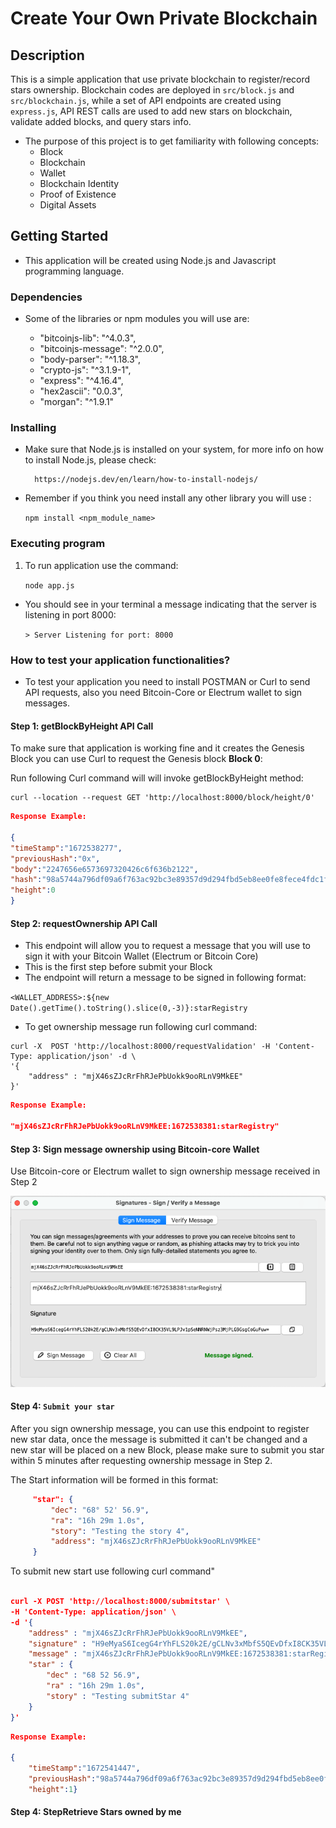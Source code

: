 # Create Your Own Private Blockchain


## Description

This is a simple application that use private blockchain to register/record stars ownership. Blockchain codes are deployed in `src/block.js` and `src/blockchain.js`, while a set of API endpoints are created using `express.js`, API REST calls are used to add new stars on blockchain, validate added blocks, and query stars info. 

* The purpose of this project is to get familiarity with following concepts:
    - Block
    - Blockchain
    - Wallet
    - Blockchain Identity
    - Proof of Existence
    - Digital Assets


## Getting Started

- This application will be created using Node.js and Javascript programming language. 

### Dependencies

* Some of the libraries or npm modules you will use are:

    - "bitcoinjs-lib": "^4.0.3",
    - "bitcoinjs-message": "^2.0.0",
    - "body-parser": "^1.18.3",
    - "crypto-js": "^3.1.9-1",
    - "express": "^4.16.4",
    - "hex2ascii": "0.0.3",
    - "morgan": "^1.9.1"



### Installing

* Make sure that Node.js is installed on your system, for more info on how to install Node.js, please check: 

        https://nodejs.dev/en/learn/how-to-install-nodejs/

* Remember if you think you need install any other library you will use :
    
    `npm install <npm_module_name>`

### Executing program

1. To run application use the command: 
    
    ```node app.js```


* You should see in your terminal a message indicating that the server is listening in port 8000:
    
    ```> Server Listening for port: 8000```

### How to test your application functionalities?

* To test your application you need to install POSTMAN or Curl to send API requests, also you need Bitcoin-Core or Electrum wallet to sign messages.

#### Step 1: **getBlockByHeight API Call**
To make sure that application is working fine and it creates the Genesis Block you can use Curl to request the Genesis block **Block 0**:

Run following Curl command will will invoke getBlockByHeight method:

```curl
curl --location --request GET 'http://localhost:8000/block/height/0'
```

```json
Response Example:

{
"timeStamp":"1672538277",
"previousHash":"0x",
"body":"2247656e6573697320426c6f636b2122",
"hash":"98a5744a796df09a6f763ac92bc3e89357d9d294fbd5eb8ee0fe8fece4fdc1f4",
"height":0
}

```




#### Step 2: **requestOwnership API Call**
- This endpoint will allow you to request a message that you will use to sign it with your Bitcoin Wallet (Electrum or Bitcoin Core)
- This is the first step before submit your Block
- The endpoint will return a message to be signed in following format:

```<WALLET_ADDRESS>:${new Date().getTime().toString().slice(0,-3)}:starRegistry```

* To get ownership message run following curl command:

```
curl -X  POST 'http://localhost:8000/requestValidation' -H 'Content-Type: application/json' -d \
'{
    "address" : "mjX46sZJcRrFhRJePbUokk9ooRLnV9MkEE"
}'

```

```json
Response Example:

"mjX46sZJcRrFhRJePbUokk9ooRLnV9MkEE:1672538381:starRegistry"

```

#### Step 3: **Sign message ownership using Bitcoin-core Wallet**

Use Bitcoin-core or Electrum wallet to sign ownership message received in Step 2

<img src="../assets/sign.png" width="1000"/>


#### Step 4: `Submit your star`

After you sign ownership message, you can use this endpoint to register new star data, once the message is submitted it can't be changed and a new star will be placed on a new Block, please make sure to submit you star within 5 minutes after requesting ownership message in Step 2.

The Start information will be formed in this format:

```json
     "star": {
         "dec": "68° 52' 56.9",
         "ra": "16h 29m 1.0s",
         "story": "Testing the story 4",
         "address": "mjX46sZJcRrFhRJePbUokk9ooRLnV9MkEE"
     }
```


To submit new start use following curl command"

```json

curl -X POST 'http://localhost:8000/submitstar' \
-H 'Content-Type: application/json' \
-d '{
    "address" : "mjX46sZJcRrFhRJePbUokk9ooRLnV9MkEE",
    "signature" : "H9eMyaS6IcegG4rYhFLS20k2E/gCLNv3xMbfS5QEvDfxI8CK35VL9LPJv1pSeNNRNWjPsz3MjPLG9GsgCoGuFuw=",
    "message" : "mjX46sZJcRrFhRJePbUokk9ooRLnV9MkEE:1672538381:starRegistry",
    "star" : {
        "dec" : "68 52 56.9",
        "ra" : "16h 29m 1.0s",
        "story" : "Testing submitStar 4"
    }
}'

```

```json
Response Example:

{
    "timeStamp":"1672541447",
    "previousHash":"98a5744a796df09a6f763ac92bc3e89357d9d294fbd5eb8ee0fe8fece4fdc1f4","body":"7b22646563223a2236382035322035362e39222c227261223a223136682032396d20312e3073222c2273746f7279223a2254657374696e67207375626d6974537461722034227d","hash":"82c74e19659cfbe0372757185c1b828c8a665380548aa508587f3b2d6d9d59e3",
    "height":1}

```


#### Step 4: StepRetrieve Stars owned by me



